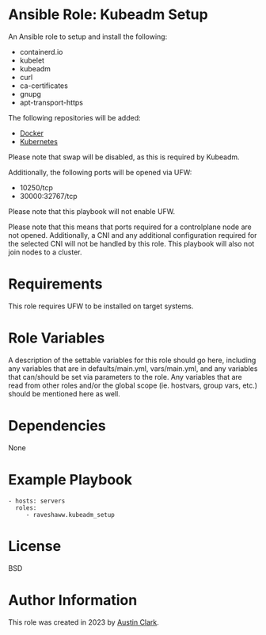 # Ansible Role: Kubeadm Setup
An Ansible role to setup and install the following:
- containerd.io
- kubelet
- kubeadm
- curl
- ca-certificates
- gnupg
- apt-transport-https

The following repositories will be added:
- [Docker](https://docs.docker.com/engine/install/ubuntu/)
- [Kubernetes](https://kubernetes.io/docs/setup/production-environment/tools/kubeadm/install-kubeadm/#installing-kubeadm-kubelet-and-kubectl)

Please note that swap will be disabled, as this is required by Kubeadm. 

Additionally, the following ports will be opened via UFW:
- 10250/tcp
- 30000:32767/tcp

Please note that this playbook will not enable UFW. 

Please note that this means that ports required for a controlplane node are not opened. Additionally, a CNI and any additional configuration required for the selected CNI will not be handled by this role. This playbook will also not join nodes to a cluster.

# Requirements

This role requires UFW to be installed on target systems.

# Role Variables

A description of the settable variables for this role should go here, including any variables that are in defaults/main.yml, vars/main.yml, and any variables that can/should be set via parameters to the role. Any variables that are read from other roles and/or the global scope (ie. hostvars, group vars, etc.) should be mentioned here as well.

# Dependencies

None

# Example Playbook

    - hosts: servers
      roles:
         - raveshaww.kubeadm_setup

# License

BSD

# Author Information

This role was created in 2023 by [Austin Clark](https://github.com/Raveshaww). 